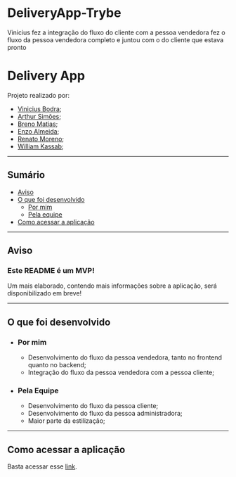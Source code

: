 # DeliveryApp-Trybe

Vinicius fez a integração do fluxo do cliente com a pessoa vendedora
fez o fluxo da pessoa vendedora completo e juntou com o do cliente que estava pronto

# Delivery App

Projeto realizado por:
 - [Vinicius Bodra](https://www.linkedin.com/in/vinicius-bodra/);
 - [Arthur Simões](https://www.linkedin.com/in/arthurrsim%C3%B5es/);
 - [Breno Matias](https://www.linkedin.com/in/breno-matiass/);
 - [Enzo Almeida](https://www.linkedin.com/in/enzoalmeida/);
 - [Renato Moreno](https://www.linkedin.com/in/reemoreno/);
 - [William Kassab](https://www.linkedin.com/in/william-marcelli-kassab/);

---

## Sumário

- [Aviso](#Aviso)
- [O que foi desenvolvido](#O-que-foi-desenvolvido)
    - [Por mim](#Por-mim)
    - [Pela equipe](#Pela-Equipe)
- [Como acessar a aplicação](#Como-acessar-a-aplicação)

---

## Aviso

### Este README é um MVP!
Um mais elaborado, contendo mais informações sobre a aplicação, será disponibilizado em breve!

---

## O que foi desenvolvido

- ### Por mim
    - Desenvolvimento do fluxo da pessoa vendedora, tanto no frontend quanto no backend;
    - Integração do fluxo da pessoa vendedora com a pessoa cliente;

- ### Pela Equipe
    - Desenvolvimento do fluxo da pessoa cliente;
    - Desenvolvimento do fluxo da pessoa administradora;
    - Maior parte da estilização;

---

## Como acessar a aplicação

Basta acessar esse [link](https://delivery-app-trybe-group17.herokuapp.com/).